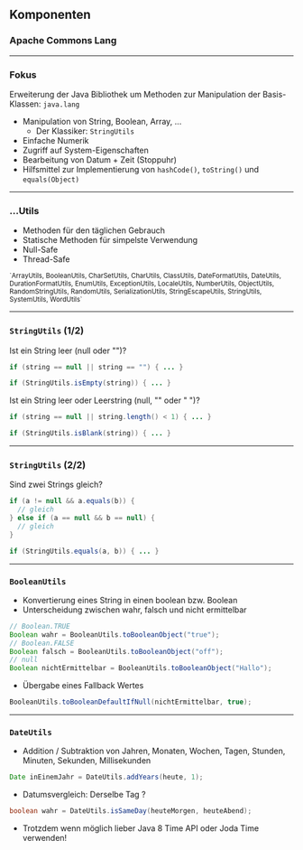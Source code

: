 <!-- .slide: data-background="img/background-lightgreen-orig.jpg" data-state="intro" class="center" -->
##  Komponenten <!-- .element: class="heading" -->
### Apache Commons Lang <!-- .element: class="heading" -->

---

### Fokus

Erweiterung der Java Bibliothek um Methoden zur Manipulation der Basis-Klassen: `java.lang`
- Manipulation von String, Boolean, Array, ...
  - Der Klassiker: `StringUtils`
- Einfache Numerik
- Zugriff auf System-Eigenschaften
- Bearbeitung von Datum + Zeit (Stoppuhr)
- Hilfsmittel zur Implementierung von
`hashCode()`, `toString()` und `equals(Object)`

---

### ...Utils

- Methoden für den täglichen Gebrauch
- Statische Methoden für simpelste Verwendung
- Null-Safe
- Thread-Safe

<small>
`ArrayUtils, BooleanUtils, CharSetUtils, CharUtils, ClassUtils, DateFormatUtils, DateUtils, DurationFormatUtils, EnumUtils, ExceptionUtils, LocaleUtils, NumberUtils, ObjectUtils, RandomStringUtils, RandomUtils, SerializationUtils, StringEscapeUtils, StringUtils, SystemUtils, WordUtils`
</small>

---

### `StringUtils` (1/2)

Ist ein String leer (null oder "")?

```java
if (string == null || string == "") { ... }
```

```java
if (StringUtils.isEmpty(string)) { ... }
```

Ist ein String leer oder Leerstring (null, "" oder " ")?


```java
if (string == null || string.length() < 1) { ... }
```

```java
if (StringUtils.isBlank(string)) { ... }
```

---

### `StringUtils` (2/2)

Sind zwei Strings gleich?

```java
if (a != null && a.equals(b)) {
  // gleich
} else if (a == null && b == null) {
  // gleich
}
```

```java
if (StringUtils.equals(a, b)) { ... }
```

---

### `BooleanUtils`

- Konvertierung eines String in einen boolean bzw. Boolean
- Unterscheidung zwischen wahr, falsch und nicht ermittelbar

```java
// Boolean.TRUE
Boolean wahr = BooleanUtils.toBooleanObject("true");
// Boolean.FALSE
Boolean falsch = BooleanUtils.toBooleanObject("off");
// null
Boolean nichtErmittelbar = BooleanUtils.toBooleanObject("Hallo");
```

- Übergabe eines Fallback Wertes

```java
BooleanUtils.toBooleanDefaultIfNull(nichtErmittelbar, true);
```

---

### `DateUtils`

- Addition / Subtraktion von Jahren, Monaten, Wochen, Tagen, Stunden, Minuten, Sekunden, Millisekunden

```java
Date inEinemJahr = DateUtils.addYears(heute, 1);
```

- Datumsvergleich: Derselbe Tag ?

```java
boolean wahr = DateUtils.isSameDay(heuteMorgen, heuteAbend);
```

- Trotzdem wenn möglich lieber Java 8 Time API oder Joda Time verwenden!
